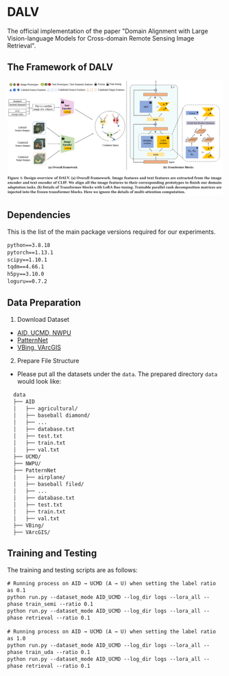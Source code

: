 # DALV
The official implementation of the paper "Domain Alignment with Large Vision-language Models for Cross-domain Remote Sensing Image Retrieval".


## The Framework of DALV
<p align="middle">
<img src="pics/framework.png" width="1000">
</p>


## Dependencies
This is the list of the main package versions required for our experiments.

```txt
python==3.8.18
pytorch==1.13.1
scipy==1.10.1
tqdm==4.66.1
h5py==3.10.0
loguru==0.7.2
```

## Data Preparation
1. Download Dataset
* [AID, UCMD, NWPU](https://github.com/GeoRSAI/PCLUDA)
* [PatternNet](https://sites.google.com/view/zhouwx/dataset)
* [VBing, VArcGIS](https://faculty.csu.edu.cn/houdongyang/en/zdylm/198203/list/index.htm)

2. Prepare File Structure

* Please put all the datasets under the ```data```. The prepared directory ```data``` would look like:
```
  data
  ├── AID
  │   ├── agricultural/
  │   ├── baseball diamond/
  │   ├── ...
  │   ├── database.txt
  │   ├── test.txt
  │   ├── train.txt
  │   ├── val.txt
  ├── UCMD/
  ├── NWPU/
  ├── PatternNet
  │   ├── airplane/
  │   ├── baseball filed/
  │   ├── ...
  │   ├── database.txt
  │   ├── test.txt
  │   ├── train.txt
  │   ├── val.txt
  ├── VBing/
  ├── VArcGIS/
```

## Training and Testing 
The training and testing scripts are as follows:
```
# Running process on AID → UCMD (A → U) when setting the label ratio as 0.1
python run.py --dataset_mode AID_UCMD --log_dir logs --lora_all --phase train_semi --ratio 0.1
python run.py --dataset_mode AID_UCMD --log_dir logs --lora_all --phase retrieval --ratio 0.1

# Running process on AID → UCMD (A → U) when setting the label ratio as 1.0
python run.py --dataset_mode AID_UCMD --log_dir logs --lora_all --phase train_uda --ratio 0.1
python run.py --dataset_mode AID_UCMD --log_dir logs --lora_all --phase retrieval --ratio 0.1
```
